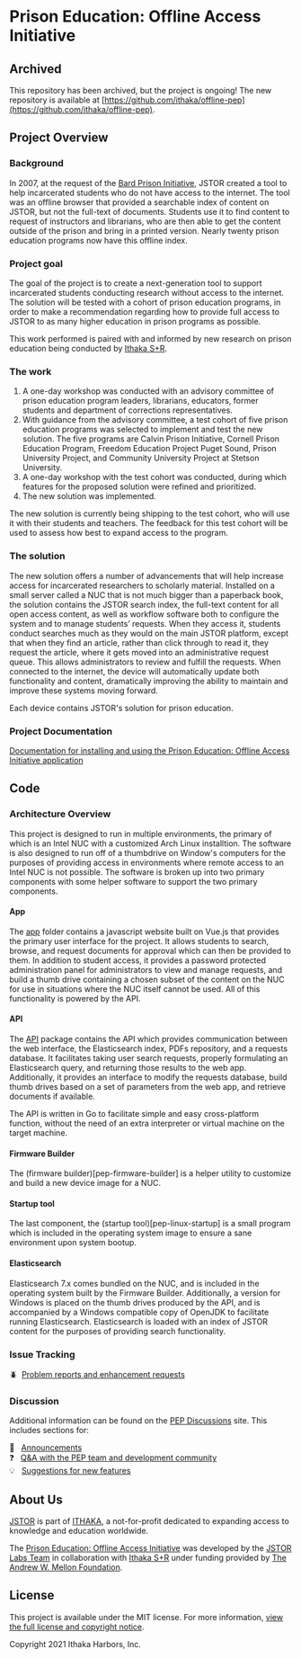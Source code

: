 # Prison Education: Offline Access Initiative

## Archived
This repository has been archived, but the project is ongoing! The new repository is available at [https://github.com/ithaka/offline-pep](https://github.com/ithaka/offline-pep).

## Project Overview

### Background
In 2007, at the request of the [Bard Prison Initiative](https://bpi.bard.edu/), JSTOR created a tool to help incarcerated students who do not have access to the internet.  The tool was an offline browser that provided a searchable index of content on JSTOR, but not the full-text of documents.  Students use it to find content to request of instructors and librarians, who are then able to get the content outside of the prison and bring in a printed version.  Nearly twenty prison education programs now have this offline index.  

### Project goal
The goal of the project is to create a next-generation tool to support incarcerated students conducting research without access to the internet.  The solution will be tested with a cohort of prison education programs, in order to make a recommendation regarding how to provide full access to JSTOR to as many higher education in prison programs as possible.

This work performed is paired with and informed by new research on prison education being conducted by [Ithaka S+R](https://sr.ithaka.org/).

### The work
1. A one-day workshop was conducted with an advisory committee of prison education program leaders, librarians, educators, former students and department of corrections representatives.
2. With guidance from the advisory committee, a test cohort of five prison education programs was selected to implement and test the new solution. The five programs are Calvin Prison Initiative, Cornell Prison Education Program, Freedom Education Project Puget Sound, Prison University Project, and Community University Project at Stetson University.
3. A one-day workshop with the test cohort was conducted, during which features for the proposed solution were refined and prioritized.
4. The new solution was implemented.

The new solution is currently being shipping to the test cohort, who will use it with their students and teachers.  The feedback for this test cohort will be used to assess how best to expand access to the program.

### The solution
The new solution offers a number of advancements that will help increase access for incarcerated researchers to scholarly material. Installed on a small server called a NUC that is not much bigger than a paperback book, the solution contains the JSTOR search index, the full-text content for all open access content, as well as workflow software both to configure the system and to manage students’ requests. When they access it, students conduct searches much as they would on the main JSTOR platform, except that when they find an article, rather than click through to read it, they request the article, where it gets moved into an administrative request queue. This allows administrators to review and fulfill the requests. When connected to the internet, the device will automatically update both functionality and content, dramatically improving the ability to maintain and improve these systems moving forward.

Each device contains JSTOR's solution for prison education. 

### Project Documentation

[Documentation for installing and using the Prison Education: Offline Access Initiative application](https://ithaka.github.io/PEP/site/)

## Code

### Architecture Overview

This project is designed to run in multiple environments, the primary of which is an Intel NUC with a customized Arch Linux installtion.  The software is also designed to run off of a thumbdrive on Window's computers for the purposes of providing access in environments where remote access to an Intel NUC is not possible.  The software is broken up into two primary components with some helper software to support the two primary components.

#### App

The [app](app) folder contains a javascript website built on Vue.js that provides the primary user interface for the project.  It allows students to search, browse, and request documents for approval which can then be provided to them.  In addition to student access, it provides a password protected administration panel for administrators to view and manage requests, and build a thumb drive containing a chosen subset of the content on the NUC for use in situations where the NUC itself cannot be used.  All of this functionality is powered by the API.

#### API

The [API](api) package contains the API which provides communication between the web interface, the Elasticsearch index, PDFs repository, and a requests database.  It facilitates taking user search requests, properly formulating an Elasticsearch query, and returning those results to the web app.  Additionally, it provides an interface to modify the requests database, build thumb drives based on a set of parameters from the web app, and retrieve documents if available.

The API is written in Go to facilitate simple and easy cross-platform function, without the need of an extra interpreter or virtual machine on the target machine.

#### Firmware Builder

The (firmware builder)[pep-firmware-builder] is a helper utility to customize and build a new device image for a NUC.

#### Startup tool

The last component, the (startup tool)[pep-linux-startup] is a small program which is included in the operating system image to ensure a sane environment upon system bootup.

#### Elasticsearch

Elasticsearch 7.x comes bundled on the NUC, and is included in the operating system built by the Firmware Builder.  Additionally, a version for Windows is placed on the thumb drives produced by the API, and is accompanied by a Windows compatible copy of OpenJDK to facilitate running Elasticsearch.  Elasticsearch is loaded with an index of JSTOR content for the purposes of providing search functionality.

### Issue Tracking

:beetle:&nbsp;&nbsp;[Problem reports and enhancement requests](https://github.com/JSTOR-Labs/pep/issues)

### Discussion

Additional information can be found on the [PEP Discussions](https://github.com/JSTOR-Labs/juncture/discussions) site.  This includes sections for:

📢 &nbsp;&nbsp;[Announcements](https://github.com/JSTOR-Labs/pep/discussions/categories/announcements)  
❓ &nbsp;&nbsp;[Q&A with the PEP team and development community](https://github.com/JSTOR-Labs/pep/discussions/categories/q-a)  
💡 &nbsp;&nbsp;[Suggestions for new features](https://github.com/JSTOR-Labs/pep/discussions/categories/ideas)  

## About Us

[JSTOR](https://about.jstor.org/) is part of [ITHAKA](https://www.ithaka.org/), a not-for-profit dedicated to expanding access to knowledge and education worldwide.

The [Prison Education: Offline Access Initiative](https://labs.jstor.org/projects/prison-education/) was developed by the [JSTOR Labs Team](https://labs.jstor.org) in collaboration with [Ithaka S+R](http://labs.jstor.org/projects/prison-education/) under funding provided by [The Andrew W. Mellon Foundation](https://www.mellon.org/).

## License

This project is available under the MIT license.
For more information, [view the full license and copyright notice](./LICENSE).

Copyright 2021 Ithaka Harbors, Inc.
